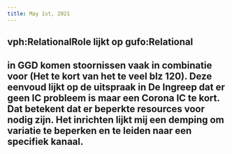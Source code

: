 ```yaml
---
title: May 1st, 2021
---
```


## vph:RelationalRole lijkt op gufo:Relational
## in GGD komen stoornissen vaak in combinatie voor (Het te kort van het te veel blz 120). Deze eenvoud lijkt op de uitspraak in De Ingreep dat er geen **IC** probleem is maar een **Corona IC** te kort. Dat betekent dat er beperkte resources voor nodig zijn. Het inrichten lijkt mij een demping om variatie te beperken en te leiden naar een specifiek kanaal.
